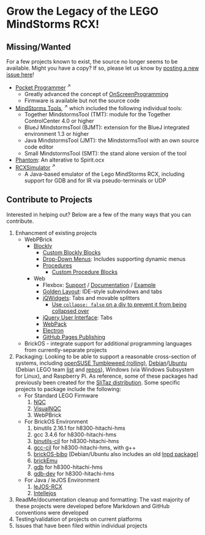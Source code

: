 # Grow the Legacy of the LEGO MindStorms RCX!

## Missing/Wanted
For a few projects known to exist, the source no longer seems to be available.  Might you have a copy?
If so, please let us know by [posting a new issue here](https://github.com/BrickBot/BrickBot.github.io/issues/new/choose)!
* [Pocket Programmer](https://www.navina.ch/workshop/rcx/rcx.html) <sup>↗</sup>
  + Greatly advanced the concept of [OnScreenProgramming](https://github.com/BrickBot/OnScreenProgramming)
  + Firmware is available but not the source code
* [MindStorms Tools](https://web.archive.org/web/20120130101715/http://ddi.uni-paderborn.de/index.php?id=4800&L=1), <sup>↗</sup>  which included the following individual tools:
  + Together MindstormsTool (TMT): module for the Together ControlCenter 4.0 or higher
  + BlueJ MindstormsTool (BJMT): extension for the BlueJ integrated environment 1.3 or higher
  + Java MindstormsTool (JMT): the MindstormsTool with an own source code editor
  + Small MindstormsTool (SMT): the stand alone version of the tool
* [Phantom](https://web.archive.org/web/20101213054842/http://members.cox.net/pbrick-alpha/Phantom.htm): An alterative to Spirit.ocx
* [RCXSimulator](https://www4.cs.fau.de/~felser/RCXSimulator/) <sup>↗</sup>
  - A Java-based emulator of the Lego MindStorms RCX, including support for GDB and for IR via pseudo-terminals or UDP

## Contribute to Projects
Interested in helping out?  Below are a few of the many ways that you can contribute.
1. Enhancment of existing projects
   + WebPBrick
     - [Blockly](https://developers.google.com/blockly/)
       * [Custom Blockly Blocks](https://developers.google.com/blockly/guides/create-custom-blocks/overview)
       * [Drop-Down Menus](https://developers.google.com/blockly/guides/create-custom-blocks/fields/built-in-fields/dropdown):  Includes supporting dynamic menus
       * [Procedures](https://developers.google.com/blockly/guides/create-custom-blocks/procedures/overview)
         + [Custom Procedure Blocks](https://developers.google.com/blockly/guides/create-custom-blocks/procedures/creating-custom-procedure-blocks)
     - Web
       * Flexbox:  [Support](https://caniuse.com/?search=flexbox) / [Documentation](https://www.w3.org/TR/css-flexbox-1/) / [Example](https://codepen.io/roy23/pen/QMZmZP)
       * [Golden Layout](https://golden-layout.com/):  IDE-style subwindows and tabs
       * [jQWidgets](https://jqwidgets.com/):  Tabs and movable splitters
         + [Use `collapse: false` on a div to prevent it from being collapsed over](https://jqwidgets.com/community/topic/how-to-change-the-splitter-behavior-to-toggle-on-its-default-side/)
       * [jQuery User Interface](https://jqueryui.com/):  Tabs
       * [WebPack](https://webpack.js.org/)
       * [Electron](https://www.electronjs.org/)
       * [GitHub Pages Publishing](https://github.com/marketplace/actions/upload-github-pages-artifact)
   + BrickOS - integrate support for additional programming languages from currently-separate projects
2. Packaging:  Looking to be able to support a reasonable cross-section of systems,
   including [openSUSE Tumbleweed (rolling)](https://search.opensuse.org/packages/),
   [Debian](https://packages.debian.org/index)/[Ubuntu](https://packages.ubuntu.com/)
   (Debian LEGO team [list](https://alioth-lists.debian.net/pipermail/debian-lego-team/)
   and [repos](https://salsa.debian.org/debian-lego-team/)),
   Windows (via Windows Subsystem for Linux), and Raspberry Pi.
   As reference, some of these packages had previously been created for the [SliTaz distribution](https://pkgs.slitaz.org/).
   Some specific projects to package include the following:
   + For Standard LEGO Firmware
     1. [NQC](https://github.com/BrickBot/nqc)
     2. [VisualNQC](https://github.com/BrickBot/VisualNQC)
     3. WebPBrick
   + For BrickOS Environment
     1. binutils 2.16.1 for h8300-hitachi-hms
     2. gcc 3.4.6 for h8300-hitachi-hms
     3. [binutils-cil](https://github.com/BrickBot/binutils-cil) for h8300-hitachi-hms
     4. [gcc-cil](https://github.com/BrickBot/gcc-cil) for h8300-hitachi-hms, with g++
     5. [brickOS-bibo](https://github.com/BrickBot/brickOS-bibo)  [Debian/Ubuntu also includes an old [lnpd package](https://packages.ubuntu.com/noble/lnpd)]
     6. [brickEmu](https://github.com/BrickBot/brickEmu)
     7. [gdb]() for h8300-hitachi-hms
     8. [gdb-dev]() for h8300-hitachi-hms
   + For Java / leJOS Environment
     1. [leJOS-RCX](https://github.com/BrickBot/leJOS-RCX)
     2. [Intellejos](https://github.com/BrickBot/Intellejos)
3. ReadMe/documentation cleanup and formatting:  The vast majority of these projects were developed before Markdown and GitHub conventions were developed
4. Testing/validation of projects on current platforms
5. Issues that have been filed within individual projects
